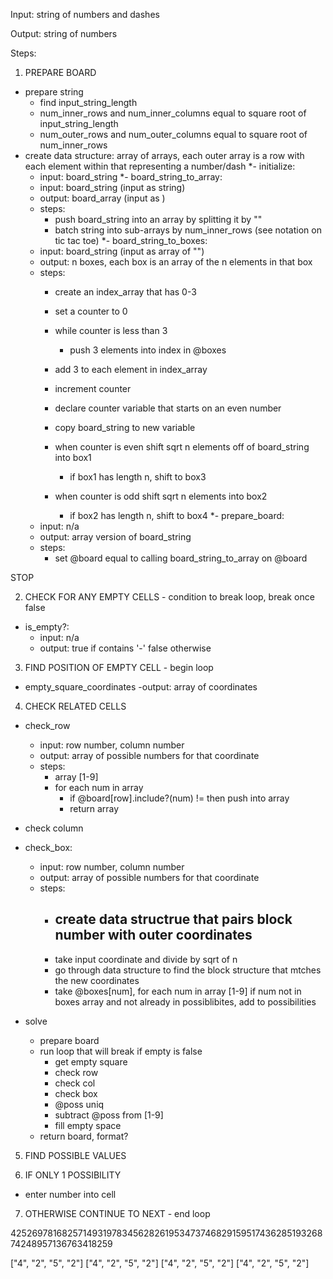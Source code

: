 Input: string of numbers and dashes

Output: string of numbers

Steps:

1. PREPARE BOARD
  - prepare string
    - find input_string_length
    - num_inner_rows and num_inner_columns equal to square root of input_string_length
    - num_outer_rows and num_outer_columns equal to square root of num_inner_rows
  - create data structure: array of arrays, each outer array is a row with each element within that representing a number/dash
    *- initialize:
      - input: board_string
    *- board_string_to_array:
      - input: board_string (input as string)
      - output: board_array (input as )
      - steps:
        - push board_string into an array by splitting it by ""
        - batch string into sub-arrays by num_inner_rows (see notation on tic tac toe)
    *- board_string_to_boxes:
      - input: board_string (input as array of "")
      - output: n boxes, each box is an array of the n elements in that box
      - steps:
        - create an index_array that has 0-3
        - set a counter to 0
        - while counter is less than 3
          - push 3 elements into index in @boxes
        - add 3 to each element in index_array
        - increment counter




        - declare counter variable that starts on an even number
        - copy board_string to new variable
        - when counter is even shift sqrt n elements off of board_string into box1
          - if box1 has length n, shift to box3
        - when counter is odd shift sqrt n elements into box2
          - if box2 has length n, shift to box4
    *- prepare_board:
      - input: n/a
      - output: array version of board_string
      - steps:
        - set @board equal to calling board_string_to_array on @board


STOP

2. CHECK FOR ANY EMPTY CELLS - condition to break loop, break once false
  * is_empty?:
    - input: n/a
    - output: true if contains '-' false otherwise


3. FIND POSITION OF EMPTY CELL - begin loop
  * empty_square_coordinates
    -output: array of coordinates

4. CHECK RELATED CELLS
  * check_row
    - input: row number, column number
    - output: array of possible numbers for that coordinate
    - steps:
      - array [1-9]
      - for each num in array
        - if @board[row].include?(num) != then push into array
        - return array

  * check column


  * check_box:
    - input: row number, column number
    - output: array of possible numbers for that coordinate
    - steps:
      - create data structrue that pairs block number with outer coordinates
        -
      - take input coordinate and divide by sqrt of n
      - go through data structure to find the block structure that mtches the new coordinates
      - take @boxes[num], for each num in array [1-9] if num not in boxes array and not already in possiblibites, add to possibilities

  * solve
    - prepare board
    - run loop that will break if empty is false
      - get empty square
      - check row
      - check col
      - check box
      - @poss uniq
      - subtract @poss from [1-9]
      - fill empty space
    - return board, format?

5. FIND POSSIBLE VALUES

6. IF ONLY 1 POSSIBILITY
  - enter number into cell

7. OTHERWISE CONTINUE TO NEXT - end loop

  425269781682571493197834562826195347374682915951743628519326874248957136763418259


["4", "2", "5", "2"]
["4", "2", "5", "2"]
["4", "2", "5", "2"]
["4", "2", "5", "2"]
